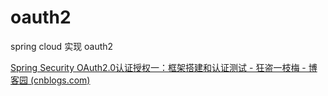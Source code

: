 # oauth2



spring cloud 实现 oauth2

[Spring Security OAuth2.0认证授权一：框架搭建和认证测试 - 狂盗一枝梅 - 博客园 (cnblogs.com)](https://www.cnblogs.com/kuangdaoyizhimei/p/14250374.html#mtop)
